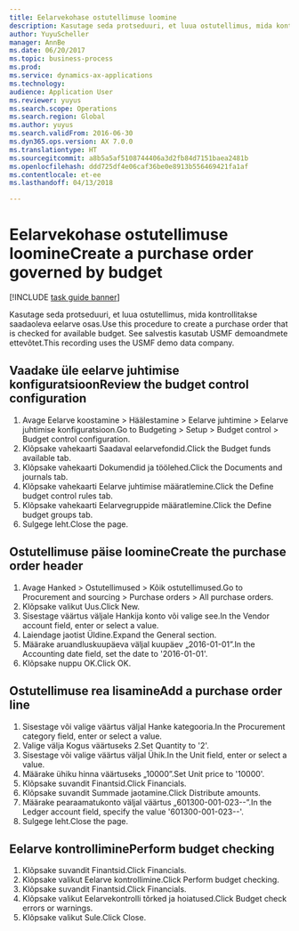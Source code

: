 ```yaml
--- 
title: Eelarvekohase ostutellimuse loomine
description: Kasutage seda protseduuri, et luua ostutellimus, mida kontrollitakse saadaoleva eelarve osas.
author: YuyuScheller
manager: AnnBe
ms.date: 06/20/2017
ms.topic: business-process
ms.prod: 
ms.service: dynamics-ax-applications
ms.technology: 
audience: Application User
ms.reviewer: yuyus
ms.search.scope: Operations
ms.search.region: Global
ms.author: yuyus
ms.search.validFrom: 2016-06-30
ms.dyn365.ops.version: AX 7.0.0
ms.translationtype: HT
ms.sourcegitcommit: a8b5a5af5108744406a3d2fb84d7151baea2481b
ms.openlocfilehash: ddd725df4e06caf36be0e8913b556469421fa1af
ms.contentlocale: et-ee
ms.lasthandoff: 04/13/2018

---
```

# <a name="create-a-purchase-order-governed-by-budget"></a><span data-ttu-id="78663-103">Eelarvekohase ostutellimuse loomine</span><span class="sxs-lookup"><span data-stu-id="78663-103">Create a purchase order governed by budget</span></span>

[!INCLUDE [task guide banner](../../includes/task-guide-banner.md)]

<span data-ttu-id="78663-104">Kasutage seda protseduuri, et luua ostutellimus, mida kontrollitakse saadaoleva eelarve osas.</span><span class="sxs-lookup"><span data-stu-id="78663-104">Use this procedure to create a purchase order that is checked for available budget.</span></span> <span data-ttu-id="78663-105">See salvestis kasutab USMF demoandmete ettevõtet.</span><span class="sxs-lookup"><span data-stu-id="78663-105">This recording uses the USMF demo data company.</span></span>


## <a name="review-the-budget-control-configuration"></a><span data-ttu-id="78663-106">Vaadake üle eelarve juhtimise konfiguratsioon</span><span class="sxs-lookup"><span data-stu-id="78663-106">Review the budget control configuration</span></span>
1. <span data-ttu-id="78663-107">Avage Eelarve koostamine > Häälestamine > Eelarve juhtimine > Eelarve juhtimise konfiguratsioon.</span><span class="sxs-lookup"><span data-stu-id="78663-107">Go to Budgeting > Setup > Budget control > Budget control configuration.</span></span>
2. <span data-ttu-id="78663-108">Klõpsake vahekaarti Saadaval eelarvefondid.</span><span class="sxs-lookup"><span data-stu-id="78663-108">Click the Budget funds available tab.</span></span>
3. <span data-ttu-id="78663-109">Klõpsake vahekaarti Dokumendid ja töölehed.</span><span class="sxs-lookup"><span data-stu-id="78663-109">Click the Documents and journals tab.</span></span>
4. <span data-ttu-id="78663-110">Klõpsake vahekaarti Eelarve juhtimise määratlemine.</span><span class="sxs-lookup"><span data-stu-id="78663-110">Click the Define budget control rules tab.</span></span>
5. <span data-ttu-id="78663-111">Klõpsake vahekaarti Eelarvegruppide määratlemine.</span><span class="sxs-lookup"><span data-stu-id="78663-111">Click the Define budget groups tab.</span></span>
6. <span data-ttu-id="78663-112">Sulgege leht.</span><span class="sxs-lookup"><span data-stu-id="78663-112">Close the page.</span></span>

## <a name="create-the-purchase-order-header"></a><span data-ttu-id="78663-113">Ostutellimuse päise loomine</span><span class="sxs-lookup"><span data-stu-id="78663-113">Create the purchase order header</span></span>
1. <span data-ttu-id="78663-114">Avage Hanked > Ostutellimused > Kõik ostutellimused.</span><span class="sxs-lookup"><span data-stu-id="78663-114">Go to Procurement and sourcing > Purchase orders > All purchase orders.</span></span>
2. <span data-ttu-id="78663-115">Klõpsake valikut Uus.</span><span class="sxs-lookup"><span data-stu-id="78663-115">Click New.</span></span>
3. <span data-ttu-id="78663-116">Sisestage väärtus väljale Hankija konto või valige see.</span><span class="sxs-lookup"><span data-stu-id="78663-116">In the Vendor account field, enter or select a value.</span></span>
4. <span data-ttu-id="78663-117">Laiendage jaotist Üldine.</span><span class="sxs-lookup"><span data-stu-id="78663-117">Expand the General section.</span></span>
5. <span data-ttu-id="78663-118">Määrake aruandluskuupäeva väljal kuupäev „2016-01-01”.</span><span class="sxs-lookup"><span data-stu-id="78663-118">In the Accounting date field, set the date to '2016-01-01'.</span></span>
6. <span data-ttu-id="78663-119">Klõpsake nuppu OK.</span><span class="sxs-lookup"><span data-stu-id="78663-119">Click OK.</span></span>

## <a name="add-a-purchase-order-line"></a><span data-ttu-id="78663-120">Ostutellimuse rea lisamine</span><span class="sxs-lookup"><span data-stu-id="78663-120">Add a purchase order line</span></span>
1. <span data-ttu-id="78663-121">Sisestage või valige väärtus väljal Hanke kategooria.</span><span class="sxs-lookup"><span data-stu-id="78663-121">In the Procurement category field, enter or select a value.</span></span>
2. <span data-ttu-id="78663-122">Valige välja Kogus väärtuseks 2.</span><span class="sxs-lookup"><span data-stu-id="78663-122">Set Quantity to '2'.</span></span>
3. <span data-ttu-id="78663-123">Sisestage või valige väärtus väljal Ühik.</span><span class="sxs-lookup"><span data-stu-id="78663-123">In the Unit field, enter or select a value.</span></span>
4. <span data-ttu-id="78663-124">Määrake ühiku hinna väärtuseks „10000”.</span><span class="sxs-lookup"><span data-stu-id="78663-124">Set Unit price to '10000'.</span></span>
5. <span data-ttu-id="78663-125">Klõpsake suvandit Finantsid.</span><span class="sxs-lookup"><span data-stu-id="78663-125">Click Financials.</span></span>
6. <span data-ttu-id="78663-126">Klõpsake suvandit Summade jaotamine.</span><span class="sxs-lookup"><span data-stu-id="78663-126">Click Distribute amounts.</span></span>
7. <span data-ttu-id="78663-127">Määrake pearaamatukonto väljal väärtus „601300-001-023--”.</span><span class="sxs-lookup"><span data-stu-id="78663-127">In the Ledger account field, specify the value '601300-001-023--'.</span></span>
8. <span data-ttu-id="78663-128">Sulgege leht.</span><span class="sxs-lookup"><span data-stu-id="78663-128">Close the page.</span></span>

## <a name="perform-budget-checking"></a><span data-ttu-id="78663-129">Eelarve kontrollimine</span><span class="sxs-lookup"><span data-stu-id="78663-129">Perform budget checking</span></span>
1. <span data-ttu-id="78663-130">Klõpsake suvandit Finantsid.</span><span class="sxs-lookup"><span data-stu-id="78663-130">Click Financials.</span></span>
2. <span data-ttu-id="78663-131">Klõpsake valikut Eelarve kontrollimine.</span><span class="sxs-lookup"><span data-stu-id="78663-131">Click Perform budget checking.</span></span>
3. <span data-ttu-id="78663-132">Klõpsake suvandit Finantsid.</span><span class="sxs-lookup"><span data-stu-id="78663-132">Click Financials.</span></span>
4. <span data-ttu-id="78663-133">Klõpsake valikut Eelarvekontrolli tõrked ja hoiatused.</span><span class="sxs-lookup"><span data-stu-id="78663-133">Click Budget check errors or warnings.</span></span>
5. <span data-ttu-id="78663-134">Klõpsake valikut Sule.</span><span class="sxs-lookup"><span data-stu-id="78663-134">Click Close.</span></span>


